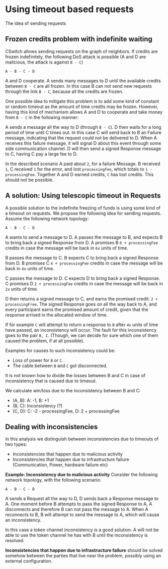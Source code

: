 
# Using timeout based requests

The idea of sending requests 


## Frozen credits problem with indefinite waiting

CSwitch allows sending requests on the graph of neighbors.
If credits are frozen indefinitely, the following DoS attack is possible (A and
D are malicious, the attack is against `B - C`)

```
A - B - C - D
```

A and D cooperate. A sends many messages to D until the available credits
between `B - C` are all frozen. In this case B can not send new requests
through the link `B - C`, because all the credits are frozen.

One possible idea to mitigate this problem is to add some kind of constant or
random timeout as the amount of time credits may be frozen. However, having
this kind of mechanism allows A and D to cooperate and take money from `B - C`
in the following manner:

A sends a message all the way to D (through `B - C`). D then waits for a long
period of time until C times out. In this case C will send back to B an Failure
message, indicating that the request could not be delivered to D. When A
receives this failure message, it will signal D about this event through some
side communication channel. D will then send a signed Response message to C,
having C pay a large fee to D.

In the described scenario A paid about `2`, for a failure Message. B received
`1`, C received `1` for the error, and lost `processingFee`, which totals to 
`1 - processingFee`. Together A and D earned credits, `C` has lost credits.
This should not be possible.


## A solution: Using telescopic timeout in Requests

A possible solution to the indefinite freezing of funds is using some kind of a
timeout on requests. We propose the following idea for sending requests.
Assume the following network topology:

```
A - B - C - D
```

A wants to send a message to D. A passes the message to B, and expects B to
bring back a signed Response from D. A promises B `6 + processingFee` credits
in case the message will be back in `6x` units of time.

B passes the message to C. B expects C to bring back a signed Response from D.
B promises C `4 + processingFee` credits in case the message will be back in
`4x` units of time.

C passes the message to D. C expects D to bring back a signed Response.
C promises D `2 + processingFee` credits in case the message will be back in
`2x` units of time.

D then returns a signed message to C, and earns the promised credit: `2 +
processingFree`. The signed Response goes on all the way back to A, and every
participant earns the promised amount of credit, given that the response
arrived in the allocated window of time.


If for example `C` will attempt to return a response to `B` after `4x` units of
time have passed, an inconsistency will occur. The fault for this inconsistency
goes to the pair `B, C`. (Though, we can decide for sure which one of them
caused the problem, if at all possible). 

Examples for causes to such inconsistency could be:

- Loss of power for `B` or `C`.
- The cable between `B` and `C` got disconnected.


It is not known how to divide the losses between B and C in case of
inconsistency that is caused due to timeout.


We calculate win/loss due to the inconsistency between B and C:

- (A, B): A: -1, B: +1
- (B, C): Inconsistency (?)
- (C, D): C: -2 - processingFee, D: 2 + processingFee


## Dealing with inconsistencies

In this analysis we distinguish between inconsistencies due to timeouts of two
types:

- Inconsistencies that happen due to malicious activity
- Inconsistencies that happen due to infrastructure failure (Communication,
    Power, hardware failure etc)


**Example: Inconsistency due to malicious activity**
Consider the following network topology, with the following scenario:

```
A - B - C - D
```

A sends a Request all the way to D, D sends back a Response message to A. 
One moment before B attempts to pass the signed Response to A, A disconnects
and therefore B can not pass the message to A. When A reconnects to B, B will
attempt to send the message to A, which will cause an inconsistency.

In this case a token channel inconsistency is a good solution. A will not be
able to use the token channel he has with B until the inconsistency is
resolved.


**Inconsistencies that happen due to infrastructure failure** should be solved
somehow between the parties that live near the problem, possibly using an
external configuration.


